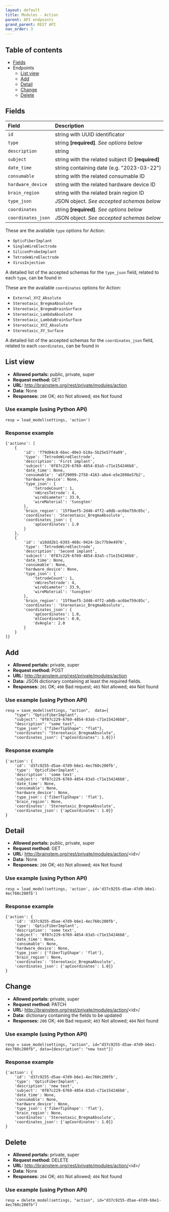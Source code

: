 ```yaml
---
layout: default
title: Modules - Action
parent: API endpoints
grand_parent: REST API
nav_order: 3
---
```


## Table of contents
- [Fields](/brainstem_support/restapi/modules/action/#fields)
- Endpoints
  - [List view](/brainstem_support/restapi/modules/action/#list-view)
  - [Add](/brainstem_support/restapi/modules/action/#add)
  - [Detail](/brainstem_support/restapi/modules/action/#detail)
  - [Change](/brainstem_support/restapi/modules/action/#change)
  - [Delete](/brainstem_support/restapi/modules/action/#delete)

## Fields

| Field        | Description  |
|:-------------|:-------------|
| `id` | string with UUID identificator |
| `type` | string **[required]**. *See options below* |
| `description` | string |
| `subject` | string with the related subject ID **[required]** |
| `date_time` | string containing date (e.g. "2023-03-22") |
| `consumable` | string with the related consumable ID |
| `hardware_device` | string with the related hardware device ID |
| `brain_region` | string with the related brain region ID |
| `type_json` | JSON object. *See accepted schemas below* |
| `coordinates` | string **[required]**. *See options below* |
| `coordinates_json` | JSON object. *See accepted schemas below* |


These are the available `type` options for Action:
- `OpticFiberImplant`
- `SingleWireElectrode`
- `SiliconProbeImplant`
- `TetrodeWireElectrode`
- `VirusInjection`

A detailed list of the accepted schemas for the `type_json` field, related to each `type`, can be found in


These are the available `coordinates` options for Action:
- `External_XYZ_Absolute`
- `Stereotaxic_BregmaAbsolute`
- `Stereotaxic_BregmaBrainSurface`
- `Stereotaxic_LambdaAbsolute`
- `Stereotaxic_LambdaBrainSurface`
- `Stereotaxic_XYZ_Absolute`
- `Stereotaxic_XY_Surface`

A detailed list of the accepted schemas for the `coordinates_json` field, related to each `coordinates`, can be found in


## List view
- **Allowed portals:** public, private, super
- **Request method:** GET
- **URL:** http://brainstem.org/rest/private/modules/action
- **Data:** None
- **Responses:** `200` OK; `403` Not allowed; `404` Not found

### Use example (using Python API)
```
resp = load_model(settings, 'action')
```

### Response example
```
{'actions': [
    {
        'id': 'f79d84c8-6bec-40e3-b18a-5b25e57f4a09',
        'type': 'TetrodeWireElectrode',
        'description': 'First implant',
        'subject': '0f87c229-6769-4854-83a5-c71e154246b8',
        'date_time': None,
        'consumable': 'a5f29099-2758-4163-a8e4-e5e2898e57b2',
        'hardware_device': None,
        'type_json': {
            'tetrodeCount': 1,
            'nWiresTetrode': 4,
            'wireDiameter': 33.9,
            'wireMaterial': 'tunsgten'
        },
        'brain_region': '15f9aef5-2d46-4ff2-a0db-ac6be759c05c',
        'coordinates': 'Stereotaxic_BregmaAbsolute',
        'coordinates_json': {
            'apCoordinates': 1.0
        }
    },
    {
        'id': 'a18dd2b1-6393-468c-9424-1bc77b9e4976',
        'type': 'TetrodeWireElectrode',
        'description': 'Second implant',
        'subject': '0f87c229-6769-4854-83a5-c71e154246b8',
        'date_time': None,
        'consumable': None,
        'hardware_device': None,
        'type_json': {
            'tetrodeCount': 1,
            'nWiresTetrode': 4,
            'wireDiameter': 33.9,
            'wireMaterial': 'tunsgten'
        },
        'brain_region': '15f9aef5-2d46-4ff2-a0db-ac6be759c05c',
        'coordinates': 'Stereotaxic_BregmaAbsolute',
        'coordinates_json': {
            'apCoordinates': 1.0,
            'mlCoordinates': 0.0,
            'dvAngle': 2.0
        }
    }
]}
```


## Add
- **Allowed portals:** private, super
- **Request method:** POST
- **URL:** http://brainstem.org/rest/private/modules/action
- **Data:** JSON dictionary containing at least the required fields.
- **Responses:** `201` OK; `400` Bad request; `403` Not allowed; `404` Not found

### Use example (using Python API)
```
resp = save_model(settings, "action",  data={
    "type": "OpticFiberImplant",
    "subject": "0f87c229-6769-4854-83a5-c71e154246b8",
    "description": "some text",
    "type_json": {"fiberTipShape": "flat"},
    "coordinates": "Stereotaxic_BregmaAbsolute",
    "coordinates_json": {"apCoordinates": 1.0}})
```

### Response example
```
{'action': {
    'id': 'd37c9255-d5ae-47d9-b6e1-4ec760c200fb',
    'type': 'OpticFiberImplant',
    'description': 'some text',
    'subject': '0f87c229-6769-4854-83a5-c71e154246b8',
    'date_time': None,
    'consumable': None,
    'hardware_device': None,
    'type_json': {'fiberTipShape': 'flat'},
    'brain_region': None,
    'coordinates': 'Stereotaxic_BregmaAbsolute',
    'coordinates_json': {'apCoordinates': 1.0}}
}
```



## Detail
- **Allowed portals:** public, private, super
- **Request method:** GET
- **URL:** http://brainstem.org/rest/private/modules/action/<id\>/
- **Data:** None
- **Responses:** `200` OK; `403` Not allowed; `404` Not found

### Use example (using Python API)
```
resp = load_model(settings, 'action', id='d37c9255-d5ae-47d9-b6e1-4ec760c200fb')
```

### Response example
```
{'action': {
    'id': 'd37c9255-d5ae-47d9-b6e1-4ec760c200fb',
    'type': 'OpticFiberImplant',
    'description': 'some text',
    'subject': '0f87c229-6769-4854-83a5-c71e154246b8',
    'date_time': None,
    'consumable': None,
    'hardware_device': None,
    'type_json': {'fiberTipShape': 'flat'},
    'brain_region': None,
    'coordinates': 'Stereotaxic_BregmaAbsolute',
    'coordinates_json': {'apCoordinates': 1.0}}
}
```


## Change
- **Allowed portals:** private, super
- **Request method:** PATCH
- **URL:** http://brainstem.org/rest/private/modules/action/<id\>/
- **Data:** dictionary containing the fields to be updated
- **Responses:** `200` OK; `400` Bad request; `403` Not allowed; `404` Not found


### Use example (using Python API)
```
resp = save_model(settings, "action", id="d37c9255-d5ae-47d9-b6e1-4ec760c200fb", data={description": "new text"})
```

### Response example
```
{'action': {
    'id': 'd37c9255-d5ae-47d9-b6e1-4ec760c200fb',
    'type': 'OpticFiberImplant',
    'description': 'new text',
    'subject': '0f87c229-6769-4854-83a5-c71e154246b8',
    'date_time': None,
    'consumable': None,
    'hardware_device': None,
    'type_json': {'fiberTipShape': 'flat'},
    'brain_region': None,
    'coordinates': 'Stereotaxic_BregmaAbsolute',
    'coordinates_json': {'apCoordinates': 1.0}}
}
```


## Delete
- **Allowed portals:** private, super
- **Request method:** DELETE
- **URL:** http://brainstem.org/rest/private/modules/action/<id\>/
- **Data:** None
- **Responses:** `204` OK; `403` Not allowed; `404` Not found


### Use example (using Python API)
```
resp = delete_model(settings, "action", id="d37c9255-d5ae-47d9-b6e1-4ec760c200fb")
```